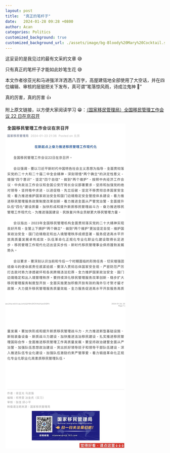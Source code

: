 ```yaml
---
layout: post
title:  "真正的笔杆子"
date:   2024-01-28 09:28 +0800
author: Acan
categories: Politics
customized_background: true
customized_background_url: ./assets/image/bg-Bloody%20Mary%20Cocktail.svg
---
```


这妥妥的是我见过的最有文采的文章 😅

只有真正的笔杆子才能如此妙笔生花 😅

本文作者徐亚光和马进强洋洋洒洒八百字，高屋建瓴地全部使用了大空话，并在四位编辑、审核的层层把关下发布，真可谓“笔落惊风雨，诗成泣鬼神 👻”

真的厉害，真的厉害 👍

附上原文链接，以方便大家阅读学习 😁：[（国家移民管理局）全国移民管理工作会议 22 日在京召开](https://mp.weixin.qq.com/s/pYMrcDlCXnhqVtyexGiQFA)

<img src="./assets/image/2023-01-28_09:35.jpeg" alt="全国移民管理工作会议 22 日在京召开" style="max-width: 100%;">